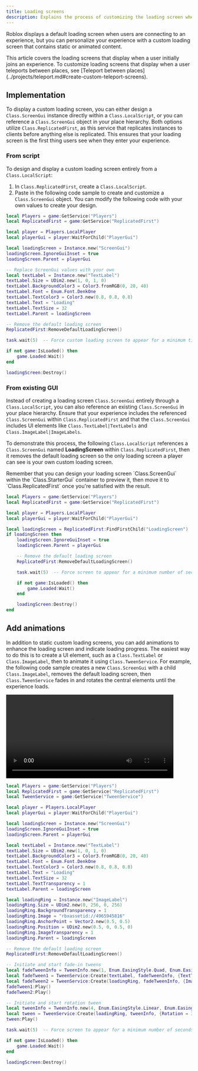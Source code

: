 ```yaml
---
title: Loading screens
description: Explains the process of customizing the loading screen when users are connecting to your experience.
---
```


Roblox displays a default loading screen when users are connecting to an experience, but you can personalize your experience with a custom loading screen that contains static or animated content.

<Alert severity="info">
This article covers the loading screens that display when a user initially joins an experience. To customize loading screens that display when a user teleports between places, see [Teleport between places](../projects/teleport.md#create-custom-teleport-screens).
</Alert>

## Implementation

To display a custom loading screen, you can either design a `Class.ScreenGui` instance directly within a `Class.LocalScript`, or you can reference a `Class.ScreenGui` object in your place hierarchy. Both options utilize `Class.ReplicatedFirst`, as this service that replicates instances to clients before anything else is replicated. This ensures that your loading screen is the first thing users see when they enter your experience.

### From script

To design and display a custom loading screen entirely from a `Class.LocalScript`:

1. In `Class.ReplicatedFirst`, create a `Class.LocalScript`.
2. Paste in the following code sample to create and customize a `Class.ScreenGui` object. You can modify the following code with your own values to create your design.

```lua title="Script-Created Loading Screen"
local Players = game:GetService("Players")
local ReplicatedFirst = game:GetService("ReplicatedFirst")

local player = Players.LocalPlayer
local playerGui = player:WaitForChild("PlayerGui")

local loadingScreen = Instance.new("ScreenGui")
loadingScreen.IgnoreGuiInset = true
loadingScreen.Parent = playerGui

-- Replace ScreenGui values with your own
local textLabel = Instance.new("TextLabel")
textLabel.Size = UDim2.new(1, 0, 1, 0)
textLabel.BackgroundColor3 = Color3.fromRGB(0, 20, 40)
textLabel.Font = Enum.Font.DenkOne
textLabel.TextColor3 = Color3.new(0.8, 0.8, 0.8)
textLabel.Text = "Loading"
textLabel.TextSize = 32
textLabel.Parent = loadingScreen

-- Remove the default loading screen
ReplicatedFirst:RemoveDefaultLoadingScreen()

task.wait(5)  -- Force custom loading screen to appear for a minimum time

if not game:IsLoaded() then
	game.Loaded:Wait()
end

loadingScreen:Destroy()
```

### From existing GUI

Instead of creating a loading screen `Class.ScreenGui` entirely through a `Class.LocalScript`, you can also reference an existing `Class.ScreenGui` in your place hierarchy. Ensure that your experience includes the referenced `Class.ScreenGui` within `Class.ReplicatedFirst` and that the `Class.ScreenGui` includes UI elements like `Class.TextLabel|TextLabels` and `Class.ImageLabel|ImageLabels`.

To demonstrate this process, the following `Class.LocalScript` references a `Class.ScreenGui` named **LoadingScreen** within `Class.ReplicatedFirst`, then it removes the default loading screen so the only loading screen a player can see is your own custom loading screen.

<Alert severity="success">
Remember that you can design your loading screen `Class.ScreenGui` within the `Class.StarterGui` container to preview it, then move it to `Class.ReplicatedFirst` once you're satisfied with the result.
</Alert>

```lua title="Reference Existing Loading Screen"
local Players = game:GetService("Players")
local ReplicatedFirst = game:GetService("ReplicatedFirst")

local player = Players.LocalPlayer
local playerGui = player:WaitForChild("PlayerGui")

local loadingScreen = ReplicatedFirst:FindFirstChild("LoadingScreen")
if loadingScreen then
	loadingScreen.IgnoreGuiInset = true
	loadingScreen.Parent = playerGui

	-- Remove the default loading screen
	ReplicatedFirst:RemoveDefaultLoadingScreen()

	task.wait(5)  -- Force screen to appear for a minimum number of seconds

	if not game:IsLoaded() then
		game.Loaded:Wait()
	end

	loadingScreen:Destroy()
end
```

## Add animations

In addition to static custom loading screens, you can add animations to enhance the loading screen and indicate loading progress. The easiest way to do this is to create a UI element, such as a `Class.TextLabel` or `Class.ImageLabel`, then to animate it using `Class.TweenService`. For example, the following code sample creates a new `Class.ScreenGui` with a child `Class.ImageLabel`, removes the default loading screen, then `Class.TweenService` fades in and rotates the central elements until the experience loads.

<video controls width="90%" src="../assets/ui/misc/Loading-Animation.mp4">
</video>

```lua title="Script-Created Loading Screen (Animated)"
local Players = game:GetService("Players")
local ReplicatedFirst = game:GetService("ReplicatedFirst")
local TweenService = game:GetService("TweenService")

local player = Players.LocalPlayer
local playerGui = player:WaitForChild("PlayerGui")

local loadingScreen = Instance.new("ScreenGui")
loadingScreen.IgnoreGuiInset = true
loadingScreen.Parent = playerGui

local textLabel = Instance.new("TextLabel")
textLabel.Size = UDim2.new(1, 0, 1, 0)
textLabel.BackgroundColor3 = Color3.fromRGB(0, 20, 40)
textLabel.Font = Enum.Font.DenkOne
textLabel.TextColor3 = Color3.new(0.8, 0.8, 0.8)
textLabel.Text = "Loading"
textLabel.TextSize = 32
textLabel.TextTransparency = 1
textLabel.Parent = loadingScreen

local loadingRing = Instance.new("ImageLabel")
loadingRing.Size = UDim2.new(0, 256, 0, 256)
loadingRing.BackgroundTransparency = 1
loadingRing.Image = "rbxassetid://4965945816"
loadingRing.AnchorPoint = Vector2.new(0.5, 0.5)
loadingRing.Position = UDim2.new(0.5, 0, 0.5, 0)
loadingRing.ImageTransparency = 1
loadingRing.Parent = loadingScreen

-- Remove the default loading screen
ReplicatedFirst:RemoveDefaultLoadingScreen()

-- Initiate and start fade-in tweens
local fadeTweenInfo = TweenInfo.new(1, Enum.EasingStyle.Quad, Enum.EasingDirection.Out, 0, false, 2)
local fadeTween1 = TweenService:Create(textLabel, fadeTweenInfo, {TextTransparency = 0})
local fadeTween2 = TweenService:Create(loadingRing, fadeTweenInfo, {ImageTransparency = 0})
fadeTween1:Play()
fadeTween2:Play()

-- Initiate and start rotation tween
local tweenInfo = TweenInfo.new(4, Enum.EasingStyle.Linear, Enum.EasingDirection.In, -1)
local tween = TweenService:Create(loadingRing, tweenInfo, {Rotation = 360})
tween:Play()

task.wait(5)  -- Force screen to appear for a minimum number of seconds

if not game:IsLoaded() then
	game.Loaded:Wait()
end

loadingScreen:Destroy()
```

